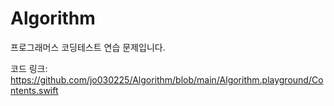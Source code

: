 # Algorithm
프로그래머스 코딩테스트 연습 문제입니다.

코드 링크: https://github.com/jo030225/Algorithm/blob/main/Algorithm.playground/Contents.swift
